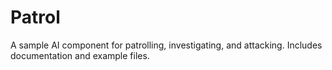 # Patrol

A sample AI component for patrolling, investigating, and attacking. Includes documentation and example files.
